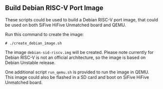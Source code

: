 ## Build Debian RISC-V Port Image

These scripts could be used to build a Debian RISC-V port image, that could be used on both SiFive HiFive Unmatched board and QEMU.

Run this command to create the image:

```
# ./create_debian_image.sh
```

The image `debian-sid-riscv.img` will be created. Please note currently for Debian RISC-V is not an official architecture, so the image is based on Debian Unstable release.

One additional script `run_qemu.sh` is provided to run the image in QEMU. This image could also be flashed in a SD card and boot on SiFive HiFive Unmatched board.
